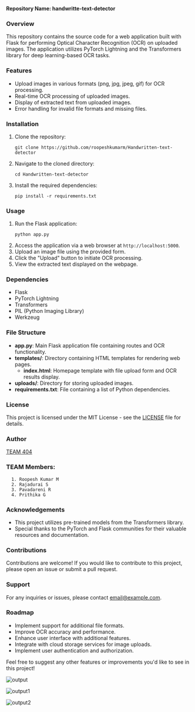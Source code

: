 **Repository Name: handwritte-text-detector**

### Overview
This repository contains the source code for a web application built with Flask for performing Optical Character Recognition (OCR) on uploaded images. The application utilizes PyTorch Lightning and the Transformers library for deep learning-based OCR tasks.

### Features
- Upload images in various formats (png, jpg, jpeg, gif) for OCR processing.
- Real-time OCR processing of uploaded images.
- Display of extracted text from uploaded images.
- Error handling for invalid file formats and missing files.

### Installation
1. Clone the repository:
   ```
   git clone https://github.com/roopeshkumarm/Handwritten-text-detector
   ```
2. Navigate to the cloned directory:
   ```
   cd Handwritten-text-detector
   ```
3. Install the required dependencies:
   ```
   pip install -r requirements.txt
   ```

### Usage
1. Run the Flask application:
   ```
   python app.py
   ```
2. Access the application via a web browser at `http://localhost:5000`.
3. Upload an image file using the provided form.
4. Click the "Upload" button to initiate OCR processing.
5. View the extracted text displayed on the webpage.

### Dependencies
- Flask
- PyTorch Lightning
- Transformers
- PIL (Python Imaging Library)
- Werkzeug

### File Structure
- **app.py**: Main Flask application file containing routes and OCR functionality.
- **templates/**: Directory containing HTML templates for rendering web pages.
  - **index.html**: Homepage template with file upload form and OCR results display.
- **uploads/**: Directory for storing uploaded images.
- **requirements.txt**: File containing a list of Python dependencies.

### License
This project is licensed under the MIT License - see the [LICENSE](LICENSE) file for details.

### Author
[TEAM 404](https://github.com/roopeshkumarm)

### TEAM Members:
      1. Roopesh Kumar M
      2. Rajadurai S
      3. Pavadareni R
      4. Prithika G

### Acknowledgements
- This project utilizes pre-trained models from the Transformers library.
- Special thanks to the PyTorch and Flask communities for their valuable resources and documentation.

### Contributions
Contributions are welcome! If you would like to contribute to this project, please open an issue or submit a pull request.

### Support
For any inquiries or issues, please contact [email@example.com](kroopeshm@gmail.com).

### Roadmap
- Implement support for additional file formats.
- Improve OCR accuracy and performance.
- Enhance user interface with additional features.
- Integrate with cloud storage services for image uploads.
- Implement user authentication and authorization.

Feel free to suggest any other features or improvements you'd like to see in this project!

![output](https://github.com/roopeshkumarm/roopeshkumarm/assets/131011603/6522a697-24e3-469f-8a74-74b5aa44195a)

![output1](https://github.com/roopeshkumarm/roopeshkumarm/assets/131011603/50c187ff-1ce5-488c-8654-278a1b9b576d)

![output2](https://github.com/roopeshkumarm/roopeshkumarm/assets/131011603/077449b6-9f6e-4498-87e2-9abf02d1bc66)

